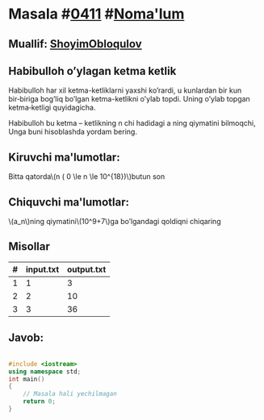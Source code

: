 
<h1>Masala #<a href="https://robocontest.uz/tasks/0411">0411</a> #<a href="https://robocontest.uz/tasks?category=1">Noma'lum</a></h1>
<h2> Muallif: <a href="https://robocontest.uz/profile/obloqulovshoyim">ShoyimObloqulov</a></h2>
<h2>Habibulloh o’ylagan ketma ketlik</h2>
<p>Habibulloh har xil ketma-ketliklarni yaxshi ko’rardi, u kunlardan bir kun bir‑biriga bog’liq bo’lgan ketma-ketlikni o’ylab topdi. Uning o’ylab topgan ketma‑ketligi quyidagicha.

Habibulloh bu ketma – ketlikning n chi hadidagi a ning qiymatini bilmoqchi, Unga buni hisoblashda yordam bering.</p>
<h2>Kiruvchi ma'lumotlar:</h2>
<p>Bitta qatorda\(n ( 0 \le n \le 10^{18})\)butun son</p>
<h2>Chiquvchi ma'lumotlar:</h2>
<p>\(a_n\)ning qiymatini\(10^9+7\)ga bo’lgandagi qoldiqni chiqaring</p>
<h2>Misollar</h2>
<table>
    <thead>
        <tr>
            <th>#</th>
            <th>input.txt</th>
            <th>output.txt</th>
        </tr>
    </thead>
    <tbody>
            <tr>
                <td>1</td>
                <td>1</td>
                <td>3</td>
            </tr>
            <tr>
                <td>2</td>
                <td>2</td>
                <td>10</td>
            </tr>
            <tr>
                <td>3</td>
                <td>3</td>
                <td>36</td>
            </tr>
    </tbody>
    </table>
    
<h2>Javob:</h2>

######
```cpp
#include <iostream>
using namespace std;
int main()
{
    // Masala hali yechilmagan
    return 0;
}
```
